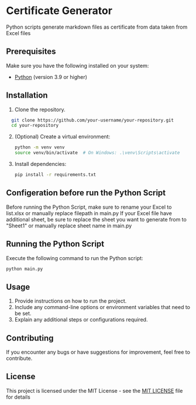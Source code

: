 # Certificate Generator

Python scripts generate markdown files as certificate from data taken from Excel files

## Prerequisites

Make sure you have the following installed on your system:

- [Python](https://www.python.org/downloads/) (version 3.9 or higher)

## Installation

1. Clone the repository.

```bash
  git clone https://github.com/your-username/your-repository.git
  cd your-repository
```

2. (Optional) Create a virtual environment:

    ```bash
    python -m venv venv
    source venv/bin/activate  # On Windows: .\venv\Scripts\activate
    ```

3. Install dependencies:

    ```bash
    pip install -r requirements.txt
    ```

## Configeration before run the Python Script

Before running the Python Script, make sure to rename your Excel to list.xlsx or manually replace filepath in main.py
If your Excel file have additional sheet, be sure to replace the sheet you want to generate from to "Sheet1" or manually replace sheet name in main.py

## Running the Python Script

Execute the following command to run the Python script:

```bash
python main.py
```

## Usage

1. Provide instructions on how to run the project.
2. Include any command-line options or environment variables that need to be set.
3. Explain any additional steps or configurations required.

## Contributing

If you encounter any bugs or have suggestions for improvement, feel free to contribute.

## License

This project is licensed under the MIT License - see the [MIT LICENSE](LICENSE) file for details
